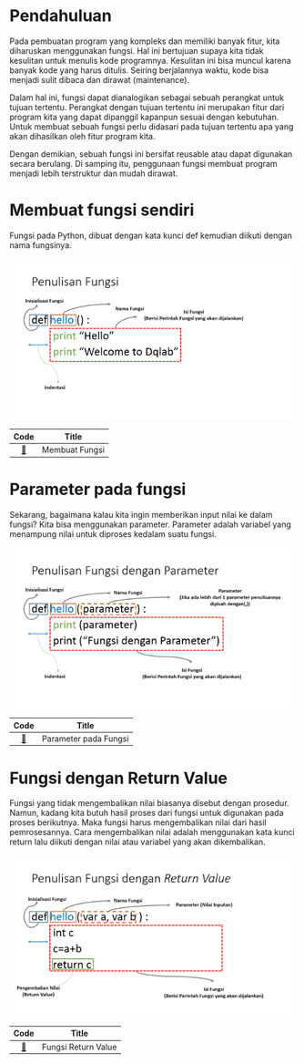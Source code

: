 # Pendahuluan
Pada pembuatan program yang kompleks dan memiliki banyak fitur, kita diharuskan menggunakan fungsi. Hal ini bertujuan supaya kita tidak kesulitan untuk menulis kode programnya. Kesulitan ini bisa muncul karena banyak kode yang harus ditulis. Seiring berjalannya waktu, kode bisa menjadi sulit dibaca dan dirawat (maintenance).

Dalam hal ini, fungsi dapat dianalogikan sebagai sebuah perangkat untuk tujuan tertentu. Perangkat dengan tujuan tertentu ini merupakan fitur dari program kita yang dapat dipanggil kapanpun sesuai dengan kebutuhan. Untuk membuat sebuah fungsi perlu didasari pada tujuan tertentu apa yang akan dihasilkan oleh fitur program kita.

Dengan demikian, sebuah fungsi ini bersifat reusable atau dapat digunakan secara berulang. Di samping itu, penggunaan fungsi membuat program menjadi lebih terstruktur dan mudah dirawat.

# Membuat fungsi sendiri
Fungsi pada Python, dibuat dengan kata kunci def  kemudian diikuti dengan nama fungsinya.

![Penulisan_Fungsi](img/penulisan-fungsi.png)

|Code 	|               Title              	|
|:----:	|:--------------------------------:	|
| [📜](https://github.com/bayubagusbagaswara/dqlab-data-engineer/blob/master/1-Python%20Fundamental%20for%20Data%20Science/5-Function/1-membuat-fungsi-sendiri/Function.py) | Membuat Fungsi |

# Parameter pada fungsi
Sekarang, bagaimana kalau kita ingin memberikan input nilai ke dalam fungsi? Kita bisa menggunakan parameter. Parameter adalah variabel yang menampung nilai untuk diproses kedalam suatu fungsi.

![Parameter_Fungsi](img/parameter-pada-fungsi.png)

|Code 	|               Title              	|
|:----:	|:--------------------------------:	|
| [📜](https://github.com/bayubagusbagaswara/dqlab-data-engineer/blob/master/1-Python%20Fundamental%20for%20Data%20Science/5-Function/2-parameter-pada-fungsi/FunctionParameter.py) | Parameter pada Fungsi |

# Fungsi dengan Return Value
Fungsi yang tidak mengembalikan nilai biasanya disebut dengan prosedur. Namun, kadang kita butuh hasil proses dari fungsi untuk digunakan pada proses berikutnya. Maka fungsi harus mengembalikan nilai dari hasil pemrosesannya. Cara mengembalikan nilai adalah menggunakan kata kunci return lalu diikuti dengan nilai atau variabel yang akan dikembalikan.

![Return_Value](img/fungsi-dengan-return-value.png)

|Code 	|               Title              	|
|:----:	|:--------------------------------:	|
| [📜](https://github.com/bayubagusbagaswara/dqlab-data-engineer/blob/master/1-Python%20Fundamental%20for%20Data%20Science/5-Function/3-fungsi-return-value/FunctionReturnValue.py) | Fungsi Return Value |